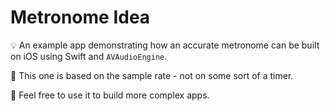 # Metronome Idea

💡 An example app demonstrating how an accurate metronome can be built on iOS using Swift and `AVAudioEngine`.

📝 This one is based on the sample rate - not on some sort of a timer.

🚀 Feel free to use it to build more complex apps.

